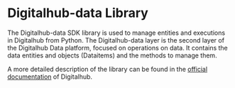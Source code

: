 # Digitalhub-data Library

The Digitalhub-data SDK library is used to manage entities and executions in Digitalhub from Python.
The Digitalhub-data layer is the second layer of the Digitalhub Data platform, focused on operations on data.
It contains the data entities and objects (Dataitems) and the methods to manage them.

A more detailed description of the library can be found in the [official documentation](https://scc-digitalhub.github.io/docs/) of Digitalhub.
